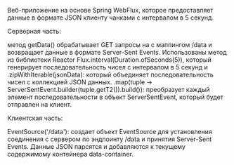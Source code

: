 Веб-приложение на основе Spring WebFlux, которое предоставляет данные в формате JSON клиенту чанками с интервалом в 5 секунд.

Серверная часть:

метод getData() обрабатывает GET запросы на с маппингом /data и возвращает данные в формате Server-Sent Events.
Использованы метод из библиотеки Reactor Flux.interval(Duration.ofSeconds(5)), который генерирует последовательность чисел с интервалом в 5 секунд и .zipWithIterable(jsonData): который объединяет последовательность чисел с коллекцией JSON данных.
.map(tuple -> ServerSentEvent.builder(tuple.getT2()).build()): преобразует каждый элемент последовательности в объект ServerSentEvent, который будет отправлен на клиент.

Клиентская часть:

EventSource('/data'): создает объект EventSource для установления соединения с сервером по эндпоинту /data и принятия Server-Sent Events.
Данные JSON парсятся и добавляются к текущему содержимому контейнера data-container.
